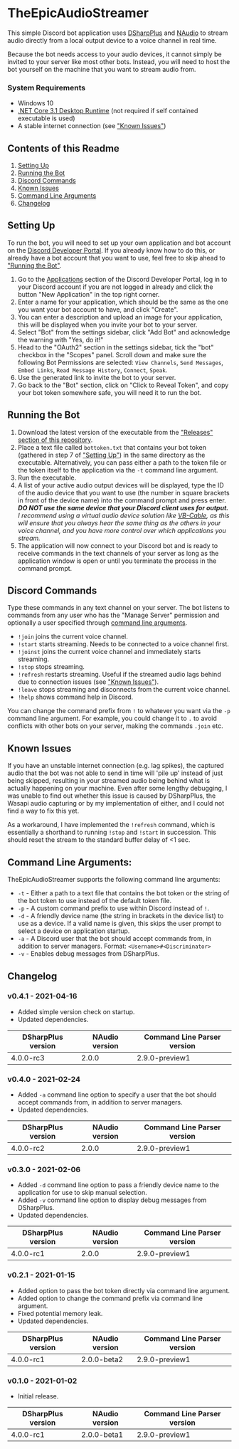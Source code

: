 # TheEpicAudioStreamer
This simple Discord bot application uses [DSharpPlus](https://github.com/DSharpPlus/DSharpPlus) and [NAudio](https://github.com/naudio/NAudio) to stream audio directly from a local output device to a voice channel in real time.

Because the bot needs access to your audio devices, it cannot simply be invited to your server like most other bots. Instead, you will need to host the bot yourself on the machine that you want to stream audio from.

### System Requirements
* Windows 10
* [.NET Core 3.1 Desktop Runtime](https://dotnet.microsoft.com/download/dotnet-core/current/runtime) (not required if self contained executable is used)
* A stable internet connection (see ["Known Issues"](#user-content-known-issues))

## Contents of this Readme
1. [Setting Up](#user-content-setting-up)
2. [Running the Bot](#user-content-running-the-bot)
3. [Discord Commands](#user-content-discord-commands)
4. [Known Issues](#user-content-known-issues)
5. [Command Line Arguments](#user-content-command-line-arguments)
6. [Changelog](#user-content-changelog)

## Setting Up
To run the bot, you will need to set up your own application and bot account on the [Discord Developer Portal](https://discord.com/developers/applications). If you already know how to do this, or already have a bot account that you want to use, feel free to skip ahead to ["Running the Bot"](#user-content-running-the-bot).
1. Go to the [Applications](https://discord.com/developers/applications) section of the Discord Developer Portal, log in to your Discord account if you are not logged in already and click the button "New Application" in the top right corner.
2. Enter a name for your application, which should be the same as the one you want your bot account to have, and click "Create".
3. You can enter a description and upload an image for your application, this will be displayed when you invite your bot to your server.
4. Select "Bot" from the settings sidebar, click "Add Bot" and acknowledge the warning with "Yes, do it!"
5. Head to the "OAuth2" section in the settings sidebar, tick the "bot" checkbox in the "Scopes" panel. Scroll down and make sure the following Bot Permissions are selected: `View Channels`, `Send Messages`, `Embed Links`, `Read Message History`, `Connect`, `Speak`.
6. Use the generated link to invite the bot to your server.
7. Go back to the "Bot" section, click on "Click to Reveal Token", and copy your bot token somewhere safe, you will need it to run the bot.

## Running the Bot
1. Download the latest version of the executable from the ["Releases" section of this repository](https://github.com/TheEpicSnowWolf/TheEpicAudioStreamer/releases/).
2. Place a text file called `bottoken.txt` that contains your bot token (gathered in step 7 of ["Setting Up"](#user-content-setting-up)) in the same directory as the executable. Alternatively, you can pass either a path to the token file or the token itself to the application via the `-t` command line argument.
3. Run the executable.
4. A list of your active audio output devices will be displayed, type the ID of the audio device that you want to use (the number in square brackets in front of the device name) into the command prompt and press enter. *__DO NOT use the same device that your Discord client uses for output.__ I recommend using a virtual audio device solution like [VB-Cable](https://vb-audio.com/Cable/), as this will ensure that you always hear the same thing as the others in your voice channel, and you have more control over which applications you stream.*
5. The application will now connect to your Discord bot and is ready to receive commands in the text channels of your server as long as the application window is open or until you terminate the process in the command prompt.

## Discord Commands
Type these commands in any text channel on your server. The bot listens to commands from any user who has the "Manage Server" permission and optionally a user specified through [command line arguments](#user-content-command-line-arguments).
* `!join` joins the current voice channel.
* `!start` starts streaming. Needs to be connected to a voice channel first.
* `!joinst` joins the current voice channel and immediately starts streaming.
* `!stop` stops streaming.
* `!refresh` restarts streaming. Useful if the streamed audio lags behind due to connection issues (see ["Known Issues"](#user-content-known-issues)).
* `!leave` stops streaming and disconnects from the current voice channel.
* `!help` shows command help in Discord.

You can change the command prefix from `!` to whatever you want via the `-p` command line argument. For example, you could change it to `.` to avoid conflicts with other bots on your server, making the commands `.join` etc.

## Known Issues
If you have an unstable internet connection (e.g. lag spikes), the captured audio that the bot was not able to send in time will 'pile up' instead of just being skipped, resulting in your streamed audio being behind what is actually happening on your machine. Even after some lengthy debugging, I was unable to find out whether this issue is caused by DSharpPlus, the Wasapi audio capturing or by my implementation of either, and I could not find a way to fix this yet.

As a workaround, I have implemented the `!refresh` command, which is essentially a shorthand to running `!stop` and `!start` in succession. This should reset the stream to the standard buffer delay of <1 sec.

## Command Line Arguments:
TheEpicAudioStreamer supports the following command line arguments:
* `-t` - Either a path to a text file that contains the bot token or the string of the bot token to use instead of the default token file.
* `-p` - A custom command prefix to use within Discord instead of `!`.
* `-d` - A friendly device name (the string in brackets in the device list) to use as a device. If a valid name is given, this skips the user prompt to select a device on application startup.
* `-a` - A Discord user that the bot should accept commands from, in addition to server managers. Format: `<Username>#<Discriminator>`
* `-v` - Enables debug messages from DSharpPlus.

## Changelog
### v0.4.1 - 2021-04-16
* Added simple version check on startup.
* Updated dependencies.

DSharpPlus version | NAudio version | Command Line Parser version
------------------ | -------------- | ---------------------------
4.0.0-rc3 | 2.0.0 | 2.9.0-preview1

### v0.4.0 - 2021-02-24
* Added `-a` command line option to specify a user that the bot should accept commands from, in addition to server managers.
* Updated dependencies.

DSharpPlus version | NAudio version | Command Line Parser version
------------------ | -------------- | ---------------------------
4.0.0-rc2 | 2.0.0 | 2.9.0-preview1

### v0.3.0 - 2021-02-06
* Added `-d` command line option to pass a friendly device name to the application for use to skip manual selection.
* Added `-v` command line option to display debug messages from DSharpPlus.
* Updated dependencies.

DSharpPlus version | NAudio version | Command Line Parser version
------------------ | -------------- | ---------------------------
4.0.0-rc1 | 2.0.0 | 2.9.0-preview1

### v0.2.1 - 2021-01-15
* Added option to pass the bot token directly via command line argument.
* Added option to change the command prefix via command line argument.
* Fixed potential memory leak.
* Updated dependencies.

DSharpPlus version | NAudio version | Command Line Parser version
------------------ | -------------- | ---------------------------
4.0.0-rc1 | 2.0.0-beta2 | 2.9.0-preview1

### v0.1.0 - 2021-01-02
* Initial release.

DSharpPlus version | NAudio version | Command Line Parser version
------------------ | -------------- | ---------------------------
4.0.0-rc1 | 2.0.0-beta1 | 2.9.0-preview1

